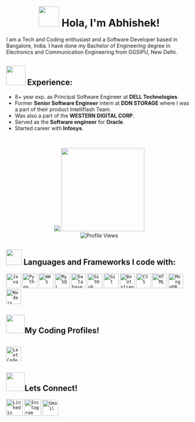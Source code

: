 <h1 align = "center"><img src="https://emojis.slackmojis.com/emojis/images/1623587399/44665/kirby_hi.gif?1623587399" width="55px"> Hola, I'm Abhishek! </h1>

I am a Tech and Coding enthusiast and a Software Developer based in Bangalore, India. I have done my Bachelor of Engineering degree in Electronics and Communication Engineering from GGSIPU, New Delhi.


## <img src="https://media.giphy.com/media/QXPqYpSyBIMjBTtBbl/giphy.gif" width="52px"> Experience: 

- 8+ year exp. as Principal Software Engineer at **DELL Technologies**.
- Former **Senior Software Engineer** intern at **DDN STORAGE** where I was a part of their product Intelliflash Team.
- Was also a part of the **WESTERN DIGITAL CORP**.
- Served as the **Software engineer** for **Oracle**.
- Started career with **Infosys**.

<br>

<p align = "center">
<img src="https://github-readme-stats.vercel.app/api?username=abhitard&count_private=true&show_icons=true&title_color=fc5a8d&icon_color=1b93c9&show_owner=true&line_height=30&include_all_commits=true">
  <img height="225" src="https://github-readme-stats.vercel.app/api/top-langs/?username=abhitard&hide=procfile,matlab,php&title_color=fc5a8d&icon_color=1b93c9&show_owner=true&langs_count=8">

  <br>
  <img alt="Profile Views" src="https://komarev.com/ghpvc/?username=abhitard&color=fc5a8d" />
  
  
</p>


## <img src="https://media.giphy.com/media/QssGEmpkyEOhBCb7e1/giphy.gif" width="42px"> Languages and Frameworks I code with:
<code><img width="40px" src="https://img.icons8.com/color/3x/java.png" title="Java"/></code>
<code><img width="40px" src="https://img.icons8.com/color/4x/000000/python.png" title="Python"/></code>
<code><img width="40px" src="https://img.icons8.com/color/48/000000/amazon-web-services.png" title="AWS"/></code>
<code><img width="40px" src="https://img.icons8.com/ios/4x/00758f/mysql-logo.png" title="MySQL"/></code>
<code><img width="40px" src="https://img.icons8.com/dusk/64/000000/database-restore.png" title="Database"/></code>
<code><img width="40px" src="https://img.icons8.com/fluent/8x/github.png" title="GitHub"/></code>
<code><img width="40px" src="https://img.icons8.com/color/2x/git.png" title="Git"/></code>
<code><img width="40px" src="https://img.icons8.com/color/2x/bootstrap.png" title="Bootstrap"/></code>
<code><img width="40px" src="https://img.icons8.com/color/48/000000/css3.png" title="CSS"/></code>
<code><img width="40px" src="https://img.icons8.com/color/48/000000/html-5.png" title="HTML"/></code>
<code><img width="40px" src="https://img.icons8.com/color/8x/000000/mongodb.png" title="MongoDB"/></code>
<code><img width="40px" src="https://img.icons8.com/color/8x/000000/nodejs.png" title="Nodejs"/></code>




## <img src="https://media.giphy.com/media/MIGbtLZoVjbl0bYbAd/giphy.gif" width="50px">My Coding Profiles!

<code> <a href="https://leetcode.com/abhishek1111/"><img width="40px" src="https://img.icons8.com/external-tal-revivo-color-tal-revivo/96/000000/external-level-up-your-coding-skills-and-quickly-land-a-job-logo-color-tal-revivo.png" title="LeetCode Profile"/></a> </code>



## <img src="https://media.giphy.com/media/KcnlGHBpnKnjZIuCMv/giphy.gif" width="50px">Lets Connect!
<code><a href="www.linkedin.com/in/abhishekksharma24/"><img width="45px" src="https://img.icons8.com/color/8x/000000/linkedin.png" title="Linkedin"/></a></code>
<code><a href="https://www.instagram.com/aka_abhishekksharma/"><img width="45px" src="https://img.icons8.com/fluent/48/000000/instagram-new.png" title="Instagram"/></a></code>
<code><a href="mailto:kr.abhishek9968@gmail.com"><img width="43px" src="https://img.icons8.com/fluent/48/000000/gmail.png" title="Gmail"/></a></code>

<br>

